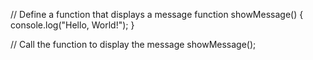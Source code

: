 // Define a function that displays a message
function showMessage() {
    console.log("Hello, World!");
}

// Call the function to display the message
showMessage();
